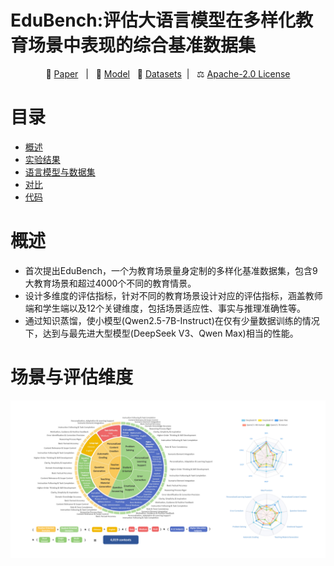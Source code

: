 # EduBench:评估大语言模型在多样化教育场景中表现的综合基准数据集
<p align="center">
  📄 <a href="https://arxiv.org/pdf/2505.16160" target="_blank">Paper</a> &nbsp; | &nbsp;
  🤗 <a href="" target="_blank">Model</a> &nbsp;
  🎰 <a href="" target="_blank">Datasets</a> &nbsp;| &nbsp;
  ⚖️ <a href="" target="_blank">Apache-2.0 License</a>
</p>

# 目录
- [概述](#概述)
- [实验结果](#实验结果)
- [语言模型与数据集](#语言模型与数据集)
- [对比](#对比)
- [代码](#代码)

# 概述
- 首次提出EduBench，一个为教育场景量身定制的多样化基准数据集，包含9大教育场景和超过4000个不同的教育情景。
- 设计多维度的评估指标，针对不同的教育场景设计对应的评估指标，涵盖教师端和学生端以及12个关键维度，包括场景适应性、事实与推理准确性等。
- 通过知识蒸馏，使小模型(Qwen2.5-7B-Instruct)在仅有少量数据训练的情况下，达到与最先进大型模型(DeepSeek V3、Qwen Max)相当的性能。

# 场景与评估维度
<img src="images/distribution-radar.pdf" alt="Distribution Radar" width="800"/>
